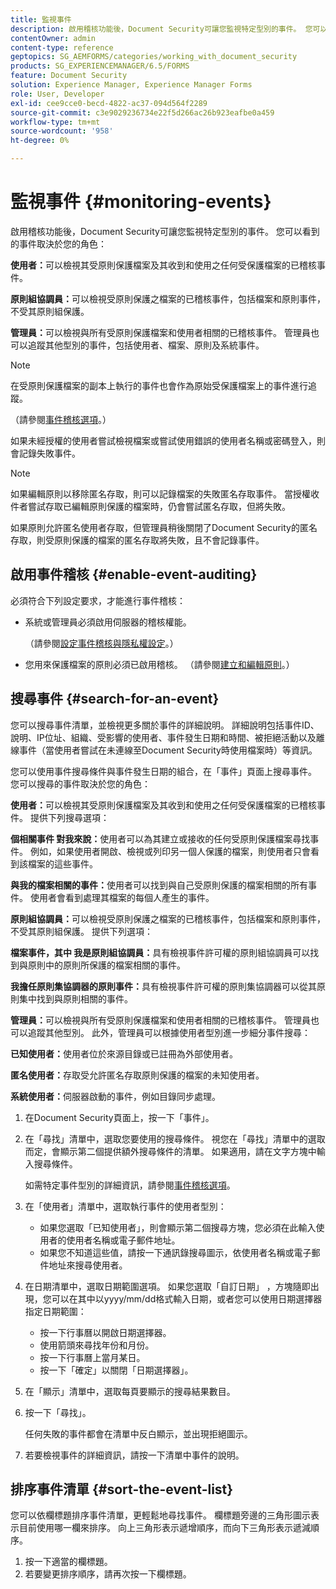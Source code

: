 ```yaml
---
title: 監視事件
description: 啟用稽核功能後，Document Security可讓您監視特定型別的事件。 您可以使用Document Security輕鬆搜尋和排序事件清單。
contentOwner: admin
content-type: reference
geptopics: SG_AEMFORMS/categories/working_with_document_security
products: SG_EXPERIENCEMANAGER/6.5/FORMS
feature: Document Security
solution: Experience Manager, Experience Manager Forms
role: User, Developer
exl-id: cee9cce0-becd-4822-ac37-094d564f2289
source-git-commit: c3e9029236734e22f5d266ac26b923eafbe0a459
workflow-type: tm+mt
source-wordcount: '958'
ht-degree: 0%

---
```


# 監視事件 {#monitoring-events}

啟用稽核功能後，Document Security可讓您監視特定型別的事件。 您可以看到的事件取決於您的角色：

**使用者：**&#x200B;可以檢視其受原則保護檔案及其收到和使用之任何受保護檔案的已稽核事件。

**原則組協調員：**&#x200B;可以檢視受原則保護之檔案的已稽核事件，包括檔案和原則事件，不受其原則組保護。

**管理員：**&#x200B;可以檢視與所有受原則保護檔案和使用者相關的已稽核事件。 管理員也可以追蹤其他型別的事件，包括使用者、檔案、原則及系統事件。

>[!NOTE]
>
>在受原則保護檔案的副本上執行的事件也會作為原始受保護檔案上的事件進行追蹤。

（請參閱[事件稽核選項](/help/forms/using/admin-help/configuring-client-server-options.md#event-auditing-options)。）

如果未經授權的使用者嘗試檢視檔案或嘗試使用錯誤的使用者名稱或密碼登入，則會記錄失敗事件。

>[!NOTE]
>
>如果編輯原則以移除匿名存取，則可以記錄檔案的失敗匿名存取事件。 當授權收件者嘗試存取已編輯原則保護的檔案時，仍會嘗試匿名存取，但將失敗。

如果原則允許匿名使用者存取，但管理員稍後關閉了Document Security的匿名存取，則受原則保護的檔案的匿名存取將失敗，且不會記錄事件。

## 啟用事件稽核 {#enable-event-auditing}

必須符合下列設定要求，才能進行事件稽核：

* 系統或管理員必須啟用伺服器的稽核權能。

  （請參閱[設定事件稽核與隱私權設定](/help/forms/using/admin-help/configuring-client-server-options.md#configuring-event-auditing-and-privacy-settings)。）

* 您用來保護檔案的原則必須已啟用稽核。 （請參閱[建立和編輯原則](/help/forms/using/admin-help/creating-policies.md#creating-and-editing-policies)。）

## 搜尋事件 {#search-for-an-event}

您可以搜尋事件清單，並檢視更多關於事件的詳細說明。 詳細說明包括事件ID、說明、IP位址、組織、受影響的使用者、事件發生日期和時間、被拒絕活動以及離線事件（當使用者嘗試在未連線至Document Security時使用檔案時）等資訊。

您可以使用事件搜尋條件與事件發生日期的組合，在「事件」頁面上搜尋事件。 您可以搜尋的事件取決於您的角色：

**使用者：**&#x200B;可以檢視其受原則保護檔案及其收到和使用之任何受保護檔案的已稽核事件。 提供下列搜尋選項：

**個相關事件
對我來說：**&#x200B;使用者可以為其建立或接收的任何受原則保護檔案尋找事件。 例如，如果使用者開啟、檢視或列印另一個人保護的檔案，則使用者只會看到該檔案的這些事件。

**與我的檔案相關的事件：**&#x200B;使用者可以找到與自己受原則保護的檔案相關的所有事件。 使用者會看到處理其檔案的每個人產生的事件。

**原則組協調員：**&#x200B;可以檢視受原則保護之檔案的已稽核事件，包括檔案和原則事件，不受其原則組保護。 提供下列選項：

**檔案事件，其中
我是原則組協調員：**&#x200B;具有檢視事件許可權的原則組協調員可以找到與原則中的原則所保護的檔案相關的事件。

**我擔任原則集協調器的原則事件：**&#x200B;具有檢視事件許可權的原則集協調器可以從其原則集中找到與原則相關的事件。

**管理員：**&#x200B;可以檢視與所有受原則保護檔案和使用者相關的已稽核事件。 管理員也可以追蹤其他型別。 此外，管理員可以根據使用者型別進一步細分事件搜尋：

**已知使用者：**&#x200B;使用者位於來源目錄或已註冊為外部使用者。

**匿名使用者：**&#x200B;存取受允許匿名存取原則保護的檔案的未知使用者。

**系統使用者：**&#x200B;伺服器啟動的事件，例如目錄同步處理。

1. 在Document Security頁面上，按一下「事件」。
1. 在「尋找」清單中，選取您要使用的搜尋條件。 視您在「尋找」清單中的選取而定，會顯示第二個提供額外搜尋條件的清單。 如果適用，請在文字方塊中輸入搜尋條件。

   如需特定事件型別的詳細資訊，請參閱[事件稽核選項](/help/forms/using/admin-help/configuring-client-server-options.md#event-auditing-options)。

1. 在「使用者」清單中，選取執行事件的使用者型別：

   * 如果您選取「已知使用者」，則會顯示第二個搜尋方塊，您必須在此輸入使用者的使用者名稱或電子郵件地址。
   * 如果您不知道這些值，請按一下通訊錄搜尋圖示，依使用者名稱或電子郵件地址來搜尋使用者。

1. 在日期清單中，選取日期範圍選項。 如果您選取「自訂日期」 ，方塊隨即出現，您可以在其中以yyyy/mm/dd格式輸入日期，或者您可以使用日期選擇器指定日期範圍：

   * 按一下行事曆以開啟日期選擇器。
   * 使用箭頭來尋找年份和月份。
   * 按一下行事曆上當月某日。
   * 按一下「確定」以關閉「日期選擇器」。

1. 在「顯示」清單中，選取每頁要顯示的搜尋結果數目。
1. 按一下「尋找」。

   任何失敗的事件都會在清單中反白顯示，並出現拒絕圖示。

1. 若要檢視事件的詳細資訊，請按一下清單中事件的說明。

## 排序事件清單 {#sort-the-event-list}

您可以依欄標題排序事件清單，更輕鬆地尋找事件。 欄標題旁邊的三角形圖示表示目前使用哪一欄來排序。 向上三角形表示遞增順序，而向下三角形表示遞減順序。

1. 按一下適當的欄標題。
1. 若要變更排序順序，請再次按一下欄標題。
